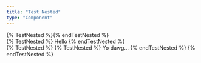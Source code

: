 ```yaml
---
title: "Test Nested"
type: "Component"
---
```


<div class="no-content">
{% TestNested %}{% endTestNested %}
</div>

<div class="basic">
{% TestNested %}
  Hello
{% endTestNested %}
</div>

<div class="recursive">
  {% TestNested %}
    {% TestNested %}
      Yo dawg…
    {% endTestNested %}
  {% endTestNested %}
</div>

